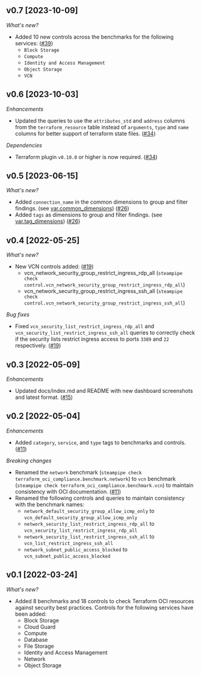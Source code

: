 ## v0.7 [2023-10-09]

_What's new?_

- Added 10 new controls across the benchmarks for the following services: ([#39](https://github.com/turbot/steampipe-mod-terraform-oci-compliance/pull/39))
  - `Block Storage`
  - `Compute`
  - `Identity and Access Management`
  - `Object Storage`
  - `VCN`

## v0.6 [2023-10-03]

_Enhancements_

- Updated the queries to use the `attributes_std` and `address` columns from the `terraform_resource` table instead of `arguments`, `type` and `name` columns for better support of terraform state files. ([#34](https://github.com/turbot/steampipe-mod-terraform-oci-compliance/pull/34))

_Dependencies_

- Terraform plugin `v0.10.0` or higher is now required. ([#34](https://github.com/turbot/steampipe-mod-terraform-oci-compliance/pull/34))

## v0.5 [2023-06-15]

_What's new?_

- Added `connection_name` in the common dimensions to group and filter findings. (see [var.common_dimensions](https://hub.steampipe.io/mods/turbot/terraform_oci_compliance/variables)) ([#26](https://github.com/turbot/steampipe-mod-terraform-oci-compliance/pull/26))
- Added `tags` as dimensions to group and filter findings. (see [var.tag_dimensions](https://hub.steampipe.io/mods/turbot/terraform_oci_compliance/variables)) ([#26](https://github.com/turbot/steampipe-mod-terraform-oci-compliance/pull/26))

## v0.4 [2022-05-25]

_What's new?_

- New VCN controls added: ([#19](https://github.com/turbot/steampipe-mod-terraform-oci-compliance/pull/19))
  - vcn_network_security_group_restrict_ingress_rdp_all (`steampipe check control.vcn_network_security_group_restrict_ingress_rdp_all`)
  - vcn_network_security_group_restrict_ingress_ssh_all (`steampipe check control.vcn_network_security_group_restrict_ingress_ssh_all`)

_Bug fixes_

- Fixed `vcn_security_list_restrict_ingress_rdp_all` and `vcn_security_list_restrict_ingress_ssh_all` queries to correctly check if the security lists restrict ingress access to ports `3389` and `22` respectively. ([#19](https://github.com/turbot/steampipe-mod-terraform-oci-compliance/pull/19))

## v0.3 [2022-05-09]

_Enhancements_

- Updated docs/index.md and README with new dashboard screenshots and latest format. ([#15](https://github.com/turbot/steampipe-mod-terraform-oci-compliance/pull/15))

## v0.2 [2022-05-04]

_Enhancements_

- Added `category`, `service`, and `type` tags to benchmarks and controls. ([#11](https://github.com/turbot/steampipe-mod-terraform-oci-compliance/pull/11))

_Breaking changes_

- Renamed the `network` benchmark (`steampipe check terraform_oci_compliance.benchmark.network`) to `vcn` benchmark (`steampipe check terraform_oci_compliance.benchmark.vcn`) to maintain consistency with OCI documentation. ([#11](https://github.com/turbot/steampipe-mod-terraform-oci-compliance/pull/11))
- Renamed the following controls and queries to maintain consistency with the benchmark names:
  - `network_default_security_group_allow_icmp_only` to `vcn_default_security_group_allow_icmp_only`
  - `network_security_list_restrict_ingress_rdp_all` to `vcn_security_list_restrict_ingress_rdp_all`
  - `network_security_list_restrict_ingress_ssh_all` to `vcn_list_restrict_ingress_ssh_all`
  - `network_subnet_public_access_blocked` to `vcn_subnet_public_access_blocked`

## v0.1 [2022-03-24]

_What's new?_

- Added 8 benchmarks and 18 controls to check Terraform OCI resources against security best practices. Controls for the following services have been added:
  - Block Storage
  - Cloud Guard
  - Compute
  - Database
  - File Storage
  - Identity and Access Management
  - Network
  - Object Storage
